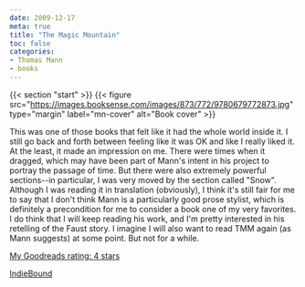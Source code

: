 ```yaml
---
date: 2009-12-17
meta: true
title: "The Magic Mountain"
toc: false
categories:
- Thomas Mann
- books
---
```


{{< section "start" >}}
{{< figure src="https://images.booksense.com/images/873/772/9780679772873.jpg" type="margin" label="mn-cover" alt="Book cover" >}}

This was one of those books that felt like it had the whole world inside it. I still go back and forth between feeling like it was OK and like I really liked it. At the least, it made an impression on me. There were times when it dragged, which may have been part of Mann's intent in his project to portray the passage of time. But there were also extremely powerful sections--in particular, I was very moved by the section called "Snow". Although I was reading it in translation (obviously), I think it's still fair for me to say that I don't think Mann is a particularly good prose stylist, which is definitely a precondition for me to consider a book one of my very favorites. I do think that I will keep reading his work, and I'm pretty interested in his retelling of the Faust story. I imagine I will also want to read TMM again (as Mann suggests) at some point. But not for a while.

[My Goodreads rating: 4 stars](https://www.goodreads.com/review/show/74457195)  

[IndieBound](https://www.indiebound.org/book/9780679772873)
